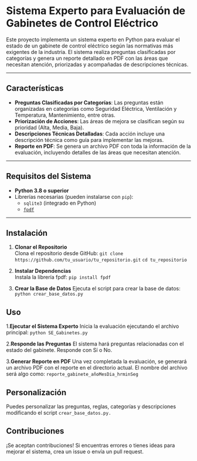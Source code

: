 # Sistema Experto para Evaluación de Gabinetes de Control Eléctrico

Este proyecto implementa un sistema experto en Python para evaluar el estado de un gabinete de control eléctrico según las normativas más exigentes de la industria. El sistema realiza preguntas clasificadas por categorías y genera un reporte detallado en PDF con las áreas que necesitan atención, priorizadas y acompañadas de descripciones técnicas.

---

## Características

- **Preguntas Clasificadas por Categorías**: Las preguntas están organizadas en categorías como Seguridad Eléctrica, Ventilación y Temperatura, Mantenimiento, entre otras.
- **Priorización de Acciones**: Las áreas de mejora se clasifican según su prioridad (Alta, Media, Baja).
- **Descripciones Técnicas Detalladas**: Cada acción incluye una descripción técnica como guía para implementar las mejoras.
- **Reporte en PDF**: Se genera un archivo PDF con toda la información de la evaluación, incluyendo detalles de las áreas que necesitan atención.

---

## Requisitos del Sistema

- **Python 3.8 o superior**
- Librerías necesarias (pueden instalarse con `pip`):
  - `sqlite3` (integrado en Python)
  - [`fpdf`](https://pypi.org/project/fpdf/)

---

## Instalación

1. **Clonar el Repositorio**  
   Clona el repositorio desde GitHub:
   `git clone https://github.com/tu_usuario/tu_repositorio.git`
   `cd tu_repositorio`
2. **Instalar Dependencias**  
  Instala la librería fpdf:
   `pip install fpdf`

4. **Crear la Base de Datos**
  Ejecuta el script para crear la base de datos:  
   `python crear_base_datos.py`
  

## Uso

  1.**Ejecutar el Sistema Experto**
  Inicia la evaluación ejecutando el archivo principal:
  `python SE_Gabinetes.py`

2.**Responde las Preguntas**
  El sistema hará preguntas relacionadas con el estado del gabinete. Responde con Sí o No.

3.**Generar Reporte en PDF**
Una vez completada la evaluación, se generará un archivo PDF con el reporte en el directorio actual. El nombre del archivo será algo como:
        `reporte_gabinete_añoMesDia_hrminSeg`


##  Personalización
Puedes personalizar las preguntas, reglas, categorías y descripciones modificando el script 
        `crear_base_datos.py.`

## Contribuciones
¡Se aceptan contribuciones! Si encuentras errores o tienes ideas para mejorar el sistema, crea un issue o envía un pull request.

